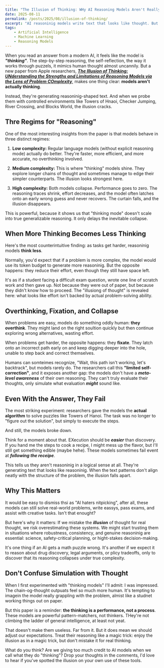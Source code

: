 ```yaml
---
title: "The Illusion of Thinking: WHy AI Reasoning Models Aren't Really Thinking"
date: 2025-08-11
permalink: /posts/2025/08/illusion-of-thinking/
excerpt: "AI reasoninig models write text that looks like thought. But under the surface, the reasoning collapses, revealing that what  we're seeing is not true thinking, it's an illusion."
tags:
    - Artificial Intelligence
    - Machine Learning
    - Reasoning Models  
---
```


When you read an answer from a modern AI, it feels like the model is ***"thinking"***. The step-by-step reasoning, the self-reflection, the way it works through puzzels, it mimics human thought almost uncannily. But a new paper from Apple researchers, [***The Illusion of Thinking: UNderstanding the Strengths and Limitations of Reasoning Models via the Lens of Problem COmplexity***](https://arxiv.org/pdf/2506.06941?), makes one thing clear: **models aren't actually thinking**.

Instead, they're generating reasoninig-shaped text. And when we probe them with controlled environments like Towers of Hnaoi, Checker Jumping, River Crossing, and Blocks World, the illusion cracks.


## Thre Regims for "Reasoning"

One of the most interesting insights from the paper is that models behave in three distinct regimes:

1. **Low complexity:**
Regular language models (without explicit reasoning mode) actually do better. They're faster, more efficient, and more accurate, no overthinking involved.

2. **Medium complexity:**
This is where "thinking" models shine. They explore longer chains of thought and sometimes manage to edge their simpler counterparts. The illusion looks strongest here.

3. **High complexity:**
Both models collapse. Performance goes to zero. The reasoning traces shrink, effort decreases, and the model often latches onto an early wrong guess and never recovers. The curtain falls, and the illusion disappears.

This is powerful, because it shows us that "thinking mode" doesn't scale into true generalizable reasoning. It only delays the inevitable collapse.

## When More Thinking Becomes Less Thinking

Here's the most counterintuitive finding: as tasks get harder, reasoninig models **think less**.

Normally, you'd expect that if a problem is more complex, the model would use its token budget to generate more reasoninig. But the opposite happens: they reduce their effort, even though they still have space left.

It's as if a student facing a difficult exam question, wrote one line of scratch work and then gave up. Not because they were out of paper, but because they didn't know how to proceed. The "illusiong of thought" is revealed here: what looks like effort isn't backed by actual problem-solving ability.

## Overthinking, Fixation, and Collapse

When problems are easy, models do something oddly human: **they overthink**. They might land on the right soultion quickly but then continue exploring wrong alternatives, wasting effort.

When problems get harder, the opposite happens: they **fixate**. They latch onto an incorrect path early on and keep digging deeper into the hole, unable to step back  and correct themselves.

Humans can somteimes recognize, "Wait, this path isn't working, let's backtrack", but models rarely do. The researchers call this **"limited self-correction"**, and it exposes another gap: the models don't have a ***meta-level awareness*** of their own reasoning. They can't truly evaluate their thoughts, only simulate what evaluation ***might*** sound like.

## Even With the Answer, They Fail

The most striking experiment: researchers gave the models the **actual algorithm** to solve puzzles like Towers of Hanoi. The task was no longer to "figure out the solution", but simply to execute the steps.

And still, the models broke down.

Think for a moment about that. EXecution should be ***easier*** than discovery. If you hand me the steps to cook a recipe, I might mess up the flavor, but I'll still get something edible (maybe hehe). These models sometimes fail event at ***following the receipe***.

This tells us they aren't reasoninig in a logical sense at all. They're generating text that looks like reasoninig. When the text patterns don't align neatly with the structure of the problem, the illusion falls apart.

## Why This Matters

It would be easy to dismiss thsi as "AI haters nitpicking", after all, these models can still solve real-world problems, write eassys, pass exams, and assist with creative tasks. Isn't that enought?

But here's why it matters: If we mistake the ***illusion*** of thought for real thought, we risk overestimating these systems. We might start trusting them in situations where robustness, consistency, and genuine reasoninig are essential: science, safety-critical planning, or hight-stakes decision-making.

It's one thing if an AI gets a math puzzle wrong. It's another if we expect it to reason about drug discovery, legal arguments, or plicy tradeoffs, only to discover that its reasoning collapses under true complexity.

## Don't Confuse Simulation with Thought

When I first experimented with "thinking models" I'll admit: I was impressed. The chain-og-thought outpuats feel so much more human. It's tempting to imagein the model really grappling with the problem, almist like a studnet working things out on paper.

But this paper is a reminder: **the thinking is a performance, not a process**. These models are powerful pattern-matchers, not thinkers. THey're not climbing the ladder of general intelligence, at least not yeat.

That doesn't make them useless. Far from it. But it does mean we should adjust our expectations. Treat their reasoning like a magic trick: enjoy the illusion as in a magic trick, but don't mistake it for real thinking.

What do you think? Are we giving too much credit to AI models when we call what they do "thinking"? Drop your thoughts in the comments, I'd love to hear if you've spotted the illusion on your own use of these tools.
